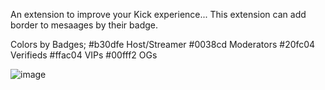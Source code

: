 An extension to improve your Kick experience...
This extension can add border to mesaages by their badge.

Colors by Badges;
#b30dfe Host/Streamer
#0038cd Moderators
#20fc04 Verifieds
#ffac04 VIPs
#00fff2 OGs

![image](https://github.com/user-attachments/assets/71585441-4337-4f9e-9811-18c9c6b89002)
